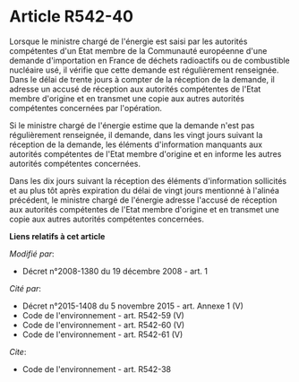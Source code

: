 # Article R542-40

Lorsque le ministre chargé de l'énergie est saisi par les autorités compétentes d'un Etat membre de la Communauté européenne
d'une demande d'importation en France de déchets radioactifs ou de combustible nucléaire usé, il vérifie que cette demande
est régulièrement renseignée. Dans le délai de trente jours à compter de la réception de la demande, il adresse un accusé de
réception aux autorités compétentes de l'Etat membre d'origine et en transmet une copie aux autres autorités compétentes
concernées par l'opération. 

Si le ministre chargé de l'énergie estime que la demande n'est pas régulièrement renseignée, il demande, dans les vingt jours
suivant la réception de la demande, les éléments d'information manquants aux autorités compétentes de l'Etat membre d'origine
et en informe les autres autorités compétentes concernées. 

Dans les dix jours suivant la réception des éléments d'information sollicités et au plus tôt après expiration du délai de
vingt jours mentionné à l'alinéa précédent, le ministre chargé de l'énergie adresse l'accusé de réception aux autorités
compétentes de l'Etat membre d'origine et en transmet une copie aux autres autorités compétentes concernées.

**Liens relatifs à cet article**

_Modifié par_:

  - Décret n°2008-1380 du 19 décembre 2008 - art. 1

_Cité par_:

  - Décret n°2015-1408 du 5 novembre 2015 - art. Annexe 1 (V)
  - Code de l'environnement - art. R542-59 (V)
  - Code de l'environnement - art. R542-60 (V)
  - Code de l'environnement - art. R542-61 (V)

_Cite_:

  - Code de l'environnement - art. R542-38
